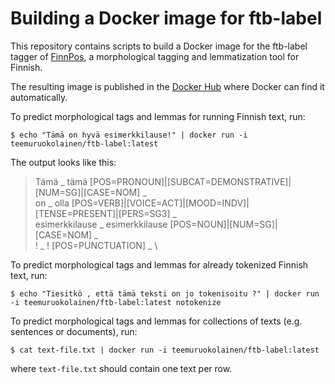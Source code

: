 # Building a Docker image for ftb-label

This repository contains scripts to build a Docker image for the ftb-label tagger of [FinnPos](https://github.com/mpsilfve/FinnPos), a morphological tagging and lemmatization tool for Finnish.

The resulting image is published in the [Docker Hub](https://hub.docker.com/) where Docker can find it automatically.

To predict morphological tags and lemmas for running Finnish text, run:
```
$ echo "Tämä on hyvä esimerkkilause!" | docker run -i teemuruokolainen/ftb-label:latest
```

The output looks like this:

>Tämä	_	tämä	[POS=PRONOUN]|[SUBCAT=DEMONSTRATIVE]|[NUM=SG]|[CASE=NOM]	_ \
>on	_	olla	[POS=VERB]|[VOICE=ACT]|[MOOD=INDV]|[TENSE=PRESENT]|[PERS=SG3]	_ \
>esimerkkilause	_	esimerkkilause	[POS=NOUN]|[NUM=SG]|[CASE=NOM]	_ \
>!	_	!	[POS=PUNCTUATION]	_ \

To predict morphological tags and lemmas for already tokenized Finnish text, run:
```
$ echo "Tiesitkö , että tämä teksti on jo tokenisoitu ?" | docker run -i teemuruokolainen/ftb-label:latest notokenize
```

To predict morphological tags and lemmas for collections of texts (e.g. sentences or documents), run:
```
$ cat text-file.txt | docker run -i teemuruokolainen/ftb-label:latest
```
where `text-file.txt` should contain one text per row.
